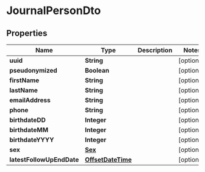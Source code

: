# JournalPersonDto

## Properties
Name | Type | Description | Notes
------------ | ------------- | ------------- | -------------
**uuid** | **String** |  |  [optional]
**pseudonymized** | **Boolean** |  |  [optional]
**firstName** | **String** |  |  [optional]
**lastName** | **String** |  |  [optional]
**emailAddress** | **String** |  |  [optional]
**phone** | **String** |  |  [optional]
**birthdateDD** | **Integer** |  |  [optional]
**birthdateMM** | **Integer** |  |  [optional]
**birthdateYYYY** | **Integer** |  |  [optional]
**sex** | [**Sex**](Sex.md) |  |  [optional]
**latestFollowUpEndDate** | [**OffsetDateTime**](OffsetDateTime.md) |  |  [optional]
